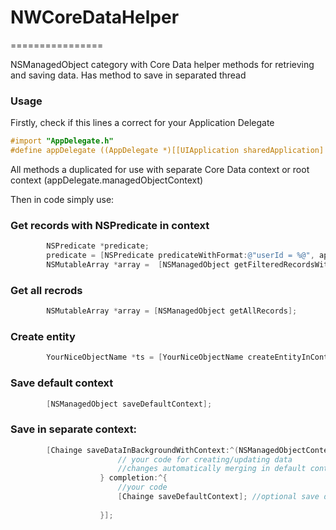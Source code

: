 # NWCoreDataHelper
================

NSManagedObject category with Core Data helper methods for retrieving and saving data. Has method to save in separated thread

### Usage

Firstly, check if this lines a correct for your Application Delegate

``` objective-c
#import "AppDelegate.h"
#define appDelegate ((AppDelegate *)[[UIApplication sharedApplication] delegate])
```

All methods a duplicated for use with separate Core Data context or root context (appDelegate.managedObjectContext)


Then in code simply use:

### Get records with NSPredicate in context

``` objective-c
        NSPredicate *predicate;
        predicate = [NSPredicate predicateWithFormat:@"userId = %@", appDelegate.manager.userId];
        NSMutableArray *array =  [NSManagedObject getFilteredRecordsWithPredicate:predicate localContext:localContext];
```
### Get all recrods 

``` objective-c
        NSMutableArray *array = [NSManagedObject getAllRecords];
```

### Create entity

``` objective-c
        YourNiceObjectName *ts = [YourNiceObjectName createEntityInContext:localContext];
```

### Save default context

``` objective-c
        [NSManagedObject saveDefaultContext];
```

### Save in separate context:

``` objective-c
        [Chainge saveDataInBackgroundWithContext:^(NSManagedObjectContext *context) {
                        // your code for creating/updating data
                        //changes automatically merging in default context
                    } completion:^{
                        //your code
                        [Chainge saveDefaultContext]; //optional save default context
                       
                    }];
```
